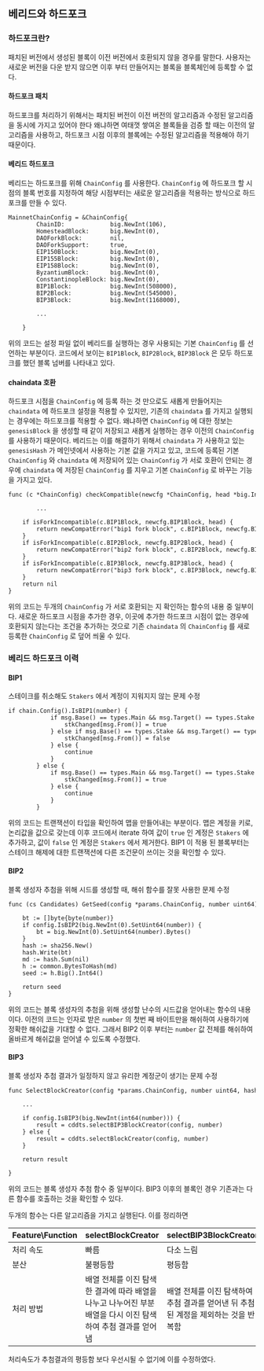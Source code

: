## 베리드와 하드포크

### 하드포크란?

패치된 버전에서 생성된 블록이 이전 버전에서 호환되지 않을 경우를 말한다. 사용자는 새로운 버전을 다운 받지 않으면 이후 부터 만들어지는 블록을 블록체인에 등록할 수 없다.

#### 하드포크 패치

하드포크를 처리하기 위해서는 패치된 버전이 이전 버전의 알고리즘과 수정된 알고리즘을 동시에 가지고 있어야 한다 왜냐하면 여태껏 쌓여온 블록들을 검증 할 때는 이전의 알고리즘을 사용하고, 하드포크 시점 이후의 블록에는 수정된 알고리즘을 적용해야 하기 때문이다.

#### 베리드 하드포크

베리드는 하드포크를 위해 ```ChainConfig``` 를 사용한다. ```ChainConfig``` 에 하드포크 할 시점의 블록 번호를 지정하여 해당 시점부터는 새로운 알고리즘을 적용하는 방식으로 하드포크를 만들 수 있다.
```
MainnetChainConfig = &ChainConfig{
        ChainID:             big.NewInt(106),
        HomesteadBlock:      big.NewInt(0),
        DAOForkBlock:        nil,
        DAOForkSupport:      true,
        EIP150Block:         big.NewInt(0),
        EIP155Block:         big.NewInt(0),
        EIP158Block:         big.NewInt(0),
        ByzantiumBlock:      big.NewInt(0),
        ConstantinopleBlock: big.NewInt(0),
        BIP1Block:           big.NewInt(508000),
        BIP2Block:           big.NewInt(545000),
        BIP3Block:           big.NewInt(1168000),

        ...

    }
```
위의 코드는 설정 파일 없이 베리드를 실행하는 경우 사용되는 기본 ```ChainConfig``` 를 선언하는 부분이다. 코드에서 보이는 ```BIP1Block```, ```BIP2Block```, ```BIP3Block``` 은 모두 하드포크를 했던 블록 넘버를 나타내고 있다.

#### chaindata 호환

하드포크 시점을 ```ChainConfig``` 에 등록 하는 것 만으로도 새롭게 만들어지는 ```chaindata``` 에 하드포크 설정을 적용할 수 있지만, 기존의 ```chaindata``` 를 가지고 실행되는 경우에는 하드포크를 적용할 수 없다. 왜냐하면 ```ChainConfig``` 에 대한 정보는 ```genesisBlock``` 을 생성할 때 같이 저장되고 새롭게 실행하는 경우 이전의 ```ChainConfig``` 를 사용하기 때문이다. 베리드는 이를 해결하기 위해서 ```chaindata``` 가 사용하고 있는 ```genesisHash``` 가 메인넷에서 사용하는 기본 값을 가지고 있고, 코드에 등록된 기본 ```ChainConfig``` 와 ```chaindata``` 에 저장되어 있는 ```ChainConfig``` 가 서로 호환이 안되는 경우에 ```chaindata``` 에 저장된 ```ChainConfig``` 를 지우고 기본 ```ChainConfig``` 로 바꾸는 기능을 가지고 있다.
```
func (c *ChainConfig) checkCompatible(newcfg *ChainConfig, head *big.Int) *ConfigCompatError {
   
        ...

    if isForkIncompatible(c.BIP1Block, newcfg.BIP1Block, head) {
        return newCompatError("bip1 fork block", c.BIP1Block, newcfg.BIP1Block)
    }
    if isForkIncompatible(c.BIP2Block, newcfg.BIP2Block, head) {
        return newCompatError("bip2 fork block", c.BIP2Block, newcfg.BIP2Block)
    }
    if isForkIncompatible(c.BIP3Block, newcfg.BIP3Block, head) {
        return newCompatError("bip3 fork block", c.BIP3Block, newcfg.BIP3Block)
    }
    return nil
}
```
위의 코드는 두개의 ```ChainConfig``` 가 서로 호환되는 지 확인하는 함수의 내용 중 일부이다. 새로운 하드포크 시점을 추가한 경우, 이곳에 추가한 하드포크 시점이 없는 경우에 호환되지 않는다는 조건을 추가하는 것으로 기존 ```chaindata``` 의 ```ChainConfig``` 를 새로 등록한 ```ChainConfig``` 로 덮어 씌울 수 있다.

### 베리드 하드포크 이력

#### BIP1

스테이크를 취소해도 ```Stakers``` 에서 계정이 지워지지 않는 문제 수정
```
if chain.Config().IsBIP1(number) {
            if msg.Base() == types.Main && msg.Target() == types.Stake {
                stkChanged[msg.From()] = true
            } else if msg.Base() == types.Stake && msg.Target() == types.Main {
                stkChanged[msg.From()] = false
            } else {
                continue
            }
        } else {
            if msg.Base() == types.Main && msg.Target() == types.Stake {
                stkChanged[msg.From()] = true
            } else {
                continue
            }
        }
```
위의 코드는 트랜잭션이 타입을 확인하여 맵을 만들어내는 부분이다. 맵은 계정을 키로, 논리값을 값으로 갖는데 이후 코드에서 iterate 하여 값이 ```true``` 인 계정은 ```Stakers``` 에 추가하고, 값이 ```false``` 인 계정은 ```Stakers``` 에서 제거한다. BIP1 이 적용 된 블록부터는 스테이크 해제에 대한 트랜잭션에 다른 조건문이 쓰이는 것을 확인할 수 있다.

#### BIP2

블록 생성자 추첨을 위해 시드를 생성할 때, 해쉬 함수를 잘못 사용한 문제 수정
```
func (cs Candidates) GetSeed(config *params.ChainConfig, number uint64) int64 {

    bt := []byte{byte(number)}
    if config.IsBIP2(big.NewInt(0).SetUint64(number)) {
        bt = big.NewInt(0).SetUint64(number).Bytes()
    }
    hash := sha256.New()
    hash.Write(bt)
    md := hash.Sum(nil)
    h := common.BytesToHash(md)
    seed := h.Big().Int64()

    return seed
}
```
위의 코드는 블록 생성자의 추첨을 위해 생성할 난수의 시드값을 얻어내는 함수의 내용이다. 이전의 코드는 인자로 받은 ```number``` 의 첫번 째 바이트만을 해쉬하여 사용하기에 정확한 해쉬값을 기대할 수 없다. 그래서 BIP2 이후 부터는 ```number``` 값 전체를 해쉬하여 올바르게 해쉬값을 얻어낼 수 있도록 수정했다.

#### BIP3

블록 생성자 추첨 결과가 일정하지 않고 유리한 계정군이 생기는 문제 수정
```
func SelectBlockCreator(config *params.ChainConfig, number uint64, hash common.Hash, stks staking.Stakers, state *state.StateDB) VoteResults {
   
    ...

    if config.IsBIP3(big.NewInt(int64(number))) {
        result = cddts.selectBIP3BlockCreator(config, number)
    } else {
        result = cddts.selectBlockCreator(config, number)
    }

    return result

}
```
위의 코드는 블록 생성자 추첨 함수 중 일부이다. BIP3 이후의 블록인 경우 기존과는 다른 함수를 호출하는 것을 확인할 수 있다.

두개의 함수는 다른 알고리즘을 가지고 실행된다. 이를 정리하면

|Feature\Function|selectBlockCreator|selectBIP3BlockCreator|
|:---|:---|:---|
|처리 속도|빠름|다소 느림|
|분산|불평등함|평등함|
|처리 방법|배열 전체를 이진 탐색한 결과에 따라 배열을 나누고 나누어진 부분 배열을 다시 이진 탐색하여 추첨 결과를 얻어냄|배열 전체를 이진 탐색하여 추첨 결과를 얻어낸 뒤 추첨된 계정을 제외하는 것을 반복함|

처리속도가 추첨결과의 평등함 보다 우선시될 수 없기에 이를 수정하였다.

